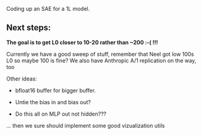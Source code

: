 Coding up an SAE for a 1L model.

<h2> Next steps: </h2>

<b> The goal is to get L0 closer to 10-20 rather than ~200 :-( !!! </b>

Currently we have a good sweep of stuff, remember that Neel got low 100s L0 so maybe 100 is fine? We also have Anthropic A/1 replication on the way, too

Other ideas:

* bfloat16 buffer for bigger buffer.

* Untie the bias in and bias out?

* Do this all on MLP out not hidden???

... then we sure should implement some good vizualization utils
